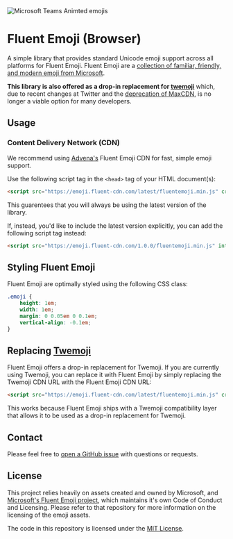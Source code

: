 <image src='assets/images/banner.gif' alt='Microsoft Teams Animted emojis' />

# Fluent Emoji (Browser)

A simple library that provides standard Unicode emoji support across all platforms for Fluent Emoji. Fluent Emoji are a [collection of familiar, friendly, and modern emoji from Microsoft](https://github.com/microsoft/fluentui-emoji).

**This library is also offered as a drop-in replacement for [twemoji](https://github.com/twitter/twemoji)** which, due to recent changes at Twitter and the [deprecation of MaxCDN](https://github.com/twitter/twemoji#cdn-support), is no longer a viable option for many developers.

## Usage

### Content Delivery Network (CDN)

We recommend using [Advena's](https://github.com/AdvenaHQ) Fluent Emoji CDN for fast, simple emoji support.

Use the following script tag in the `<head>` tag of your HTML document(s):

```html
<script src="https://emoji.fluent-cdn.com/latest/fluentemoji.min.js" crossorigin="anonymous"></script>
```

This guarentees that you will always be using the latest version of the library.

If, instead, you'd like to include the latest version explicitly, you can add the following script tag instead:

```html
<script src="https://emoji.fluent-cdn.com/1.0.0/fluentemoji.min.js" integrity="sha256-G+vk3FHls/+I4Y8UV9jyCptUB8a4dnIXNeebVWc+Oo8= sha384-oAYDjisHrSixQ6gOZWkdOy/hd68sjETUF/FU+u2eoYbxBumADffLAxjhU8eweqKs sha512-ebCuNnS6S45CxCyNltbcf71VhjwZqHqOPe+RJncGHITkjgm5yIYQkJ8Z4u/F/mc5WndKF1YPfjZ7JFSRpekKrg==" crossorigin="anonymous"></script>
```

## Styling Fluent Emoji

Fluent Emoji are optimally styled using the following CSS class:

```css
.emoji {
    height: 1em;
    width: 1em;
    margin: 0 0.05em 0 0.1em;
    vertical-align: -0.1em;
}
```

## Replacing [Twemoji](https://github.com/twitter/twemoji)

Fluent Emoji offers a drop-in replacement for Twemoji. If you are currently using Twemoji, you can replace it with Fluent Emoji by simply replacing the Twemoji CDN URL with the Fluent Emoji CDN URL:

```html
<script src="https://emoji.fluent-cdn.com/latest/fluentemoji.min.js" crossorigin="anonymous"></script>
```

This works because Fluent Emoji ships with a Twemoji compatibility layer that allows it to be used as a drop-in replacement for Twemoji.

## Contact

Please feel free to [open a GitHub issue](https://github.com/AdvenaHQ/fluent-emoji/issues/new) with questions or requests.

## License

This project relies heavily on assets created and owned by Microsoft, and [Microsoft's Fluent Emoji project](https://github.com/microsoft/fluentui-emoji), which maintains it's own Code of Conduct and Licensing. Please refer to that repository for more information on the licensing of the emoji assets.

The code in this repository is licensed under the [MIT License](LICENSE).